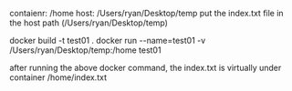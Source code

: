 contaienr: /home
host: /Users/ryan/Desktop/temp
put the index.txt file in the host path (/Users/ryan/Desktop/temp)

docker build -t test01 .
docker run --name=test01 -v /Users/ryan/Desktop/temp:/home test01

after running the above docker command,
the index.txt is virtually under container /home/index.txt
